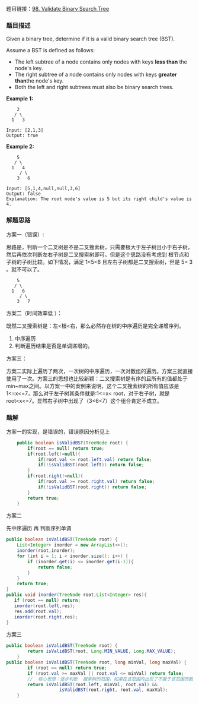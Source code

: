 题目链接：[98. Validate Binary Search Tree](<https://leetcode.com/problems/validate-binary-search-tree/submissions/>)

### 题目描述

Given a binary tree, determine if it is a valid binary search tree (BST).

Assume a BST is defined as follows:

- The left subtree of a node contains only nodes with keys **less than** the node's key.
- The right subtree of a node contains only nodes with keys **greater than**the node's key.
- Both the left and right subtrees must also be binary search trees.

**Example 1:**

```
    2
   / \
  1   3

Input: [2,1,3]
Output: true
```

**Example 2:**

```
    5
   / \
  1   4
     / \
    3   6

Input: [5,1,4,null,null,3,6]
Output: false
Explanation: The root node's value is 5 but its right child's value is 4.
```

### 解题思路

方案一（错误）:

思路是，判断一个二叉树是不是二叉搜索树，只需要根大于左子树且小于右子树，然后再依次判断左右子树是二叉搜索树即可。但是这个思路没有考虑到 根节点和子树的子树比较。如下情况，满足  1<5<6 且左右子树都是二叉搜索树，但是 5> 3 。就不可以了。

```
    5
   / \
  1   6
     / \
    3   7
```

方案二（时间效率低 ）：

既然二叉搜索树是：左<根<右，那么必然存在树的中序遍历是完全递增序列。

1. 中序遍历
2. 判断遍历结果是否是单调递增的。

方案三：

​	方案二实际上遍历了两次，一次树的中序遍历，一次对数组的遍历。方案三就直接使用了一次。方案三的思想也比较新颖：二叉搜索树是有序的且所有的值都处于min~max之间。以方案一中的案例来说明，这个二叉搜索树的所有值应该是1<=x<=7，那么对于左子树其条件就是:1<=x< root，对于右子树，就是  root<x<=7。显然右子树中出现了（3<6<7）这个组合肯定不成立。

### 题解

方案一的实现，是错误的，错误原因分析见上

```java
    public boolean isValidBST(TreeNode root) {
        if(root == null) return true;
        if(root.left!=null){
            if(root.val <= root.left.val) return false;
            if(!isValidBST(root.left)) return false;
        }
        if(root.right!=null){
            if(root.val >= root.right.val) return false;
            if(!isValidBST(root.right)) return false;
        }
        return true;
    }
```

方案二

先中序遍历 再 判断序列单调

```java
public boolean isValidBST(TreeNode root) {
    List<Integer> inorder = new ArrayList<>();
    inorder(root,inorder);
    for (int i = 1; i < inorder.size(); i++) {
        if (inorder.get(i) <= inorder.get(i-1)){
            return false;
        }
    }
    return true;
}
public void inorder(TreeNode root,List<Integer> res){
   if (root == null) return;
   inorder(root.left,res);
   res.add(root.val);
   inorder(root.right,res);
}
```

方案三

```java
public boolean isValidBST(TreeNode root) {
        return isValidBST(root, Long.MIN_VALUE, Long.MAX_VALUE);
    }
public boolean isValidBST(TreeNode root, long minVal, long maxVal) {
        if (root == null) return true;
        if (root.val >= maxVal || root.val <= minVal) return false;
    	//  核心思想：逐步判断  搜索树的范围，如果在该范围内出现了不属于该范围的数 false
        return isValidBST(root.left, minVal, root.val) && 
            		isValidBST(root.right, root.val, maxVal);
    }
```





